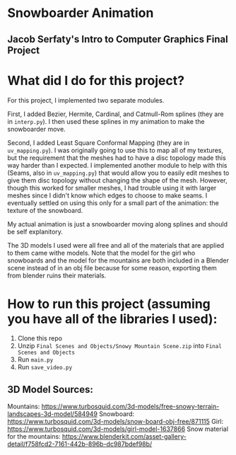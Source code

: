 # Snowboarder Animation
## Jacob Serfaty's Intro to Computer Graphics Final Project

# What did I do for this project?

For this project, I implemented two separate modules.

First, I added Bezier, Hermite, Cardinal, and Catmull-Rom splines (they are in `interp.py`). 
I then used these splines in my animation to make the snowboarder move.

Second, I added Least Square Conformal Mapping (they are in `uv_mapping.py`).
I was originally going to use this to map all of my textures, but the requirement
that the meshes had to have a disc topology made this way harder than I expected.
I implemented another module to help with this (Seams, also in `uv_mapping.py`)
that would allow you to easily edit meshes to give them disc topology without changing 
the shape of the mesh. However, though this worked for smaller meshes, I had
trouble using it with larger meshes since I didn't know which edges to choose to make
seams. I eventually settled on using this only for a small part of the animation:
the texture of the snowboard.

My actual animation is just a snowboarder moving along splines and should be self explanitory.

The 3D models I used were all free and all of the materials that are applied to them came 
withe models. Note that the model for the girl who snowboards and the model for the 
mountains are both included in a Blender scene instead of in an obj file because
for some reason, exporting them from blender ruins their materials.

# How to run this project (assuming you have all of the libraries I used):
1. Clone this repo
2. Unzip `Final Scenes and Objects/Snowy Mountain Scene.zip` into `Final Scenes and Objects`
2. Run `main.py`
3. Run `save_video.py`

## 3D Model Sources:
Mountains: https://www.turbosquid.com/3d-models/free-snowy-terrain-landscapes-3d-model/584949
Snowboard: https://www.turbosquid.com/3d-models/snow-board-obj-free/871115
Girl: https://www.turbosquid.com/3d-models/girl-model-1637866
Snow material for the mountains: https://www.blenderkit.com/asset-gallery-detail/f758fcd2-7161-442b-896b-dc987bdef98b/